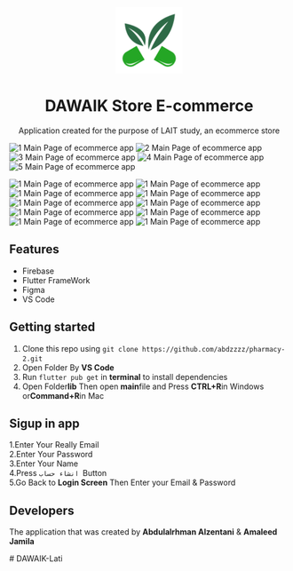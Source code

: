 <h1 align="center">
<br>
  <img src="assets/GreenLogo.png" alt="DAWAIK" width="120">
<br>
<br>
DAWAIK Store E-commerce
</h1>

<p align="center">
Application created for the purpose of LAIT study, an ecommerce store
</p>


![1 Main Page of ecommerce app](https://firebasestorage.googleapis.com/v0/b/prts-635dc.appspot.com/o/admin_panel%2F%D8%B5%D9%88%D8%B1%D8%A9%20%D9%88%D8%A7%D8%AA%D8%B3%D8%A7%D8%A8%20%D8%A8%D8%AA%D8%A7%D8%B1%D9%8A%D8%AE%202023-05-10%20%D9%81%D9%8A%2014.16.00.jpg?alt=media&token=e14d8d60-bd7c-4f4a-ad79-362a59795f4f)
![2 Main Page of ecommerce app](https://firebasestorage.googleapis.com/v0/b/prts-635dc.appspot.com/o/admin_panel%2F%D8%B5%D9%88%D8%B1%D8%A9%20%D9%88%D8%A7%D8%AA%D8%B3%D8%A7%D8%A8%20%D8%A8%D8%AA%D8%A7%D8%B1%D9%8A%D8%AE%202023-05-10%20%D9%81%D9%8A%2014.16.36.jpg?alt=media&token=8bd71f62-a179-4b7c-856c-4fa6276d8189)
![3 Main Page of ecommerce app](https://firebasestorage.googleapis.com/v0/b/prts-635dc.appspot.com/o/admin_panel%2F%D8%B5%D9%88%D8%B1%D8%A9%20%D9%88%D8%A7%D8%AA%D8%B3%D8%A7%D8%A8%20%D8%A8%D8%AA%D8%A7%D8%B1%D9%8A%D8%AE%202023-05-iii%D9%81%D9%8A%2014.16.36.jpg?alt=media&token=cbd71b37-bb63-4bd7-939a-7f96a599c24a)
![4 Main Page of ecommerce app](https://firebasestorage.googleapis.com/v0/b/prts-635dc.appspot.com/o/admin_panel%2F%E2%80%8F%E2%80%8F''%20-%20%D9%86%D8%B3%D8%AE%D8%A9.jpg?alt=media&token=9908fe42-217f-4521-808a-949a582df6ea)
![5 Main Page of ecommerce app](https://firebasestorage.googleapis.com/v0/b/prts-635dc.appspot.com/o/admin_panel%2F%E2%80%8F%E2%80%8F%D8%B5%D9%88%D8%B1%D8%A9%20%D9%88%D8%A7%D8%AA%D8%B3%D8%A7%D8%A8%20%D8%A8%D8%AA%D8%A7%D8%B1%D9%8A%D8%AE%202023-05-10%20%D9%81%D9%8A%2014.16.02%20-%20%D9%86%D8%B3%D8%AE%D8%A9.jpg?alt=media&token=f04352b3-af39-448a-aa6c-7f24c3456d2b)


![1 Main Page of ecommerce app](https://firebasestorage.googleapis.com/v0/b/prts-635dc.appspot.com/o/pe_test1%2FScreenshot_1683716696.png?alt=media&token=876000fa-44da-48f1-9a4f-b3ace5b4a693)
![1 Main Page of ecommerce app](https://firebasestorage.googleapis.com/v0/b/prts-635dc.appspot.com/o/pe_test1%2FScreenshot_1683716842.png?alt=media&token=7b8948bb-d3cd-47a0-affd-6c542f9fcdf9)
![1 Main Page of ecommerce app](https://firebasestorage.googleapis.com/v0/b/prts-635dc.appspot.com/o/pe_test1%2FScreenshot_1683716845.png?alt=media&token=f028d08b-d535-40bd-92f6-e4f66a8a3de0)
![1 Main Page of ecommerce app](https://firebasestorage.googleapis.com/v0/b/prts-635dc.appspot.com/o/pe_test1%2FScreenshot_1683716852.png?alt=media&token=fd1cb862-6d11-4bc4-aba3-a2e851ad3b30)
![1 Main Page of ecommerce app](https://firebasestorage.googleapis.com/v0/b/prts-635dc.appspot.com/o/pe_test1%2FScreenshot_1683716858.png?alt=media&token=46f43a9a-3815-4cc7-b194-a242312c75bd)
![1 Main Page of ecommerce app](https://firebasestorage.googleapis.com/v0/b/prts-635dc.appspot.com/o/pe_test1%2FScreenshot_1683716864.png?alt=media&token=70cb4ab4-c53e-41a2-b956-79b6cf6c4082)
![1 Main Page of ecommerce app](https://firebasestorage.googleapis.com/v0/b/prts-635dc.appspot.com/o/pe_test1%2FScreenshot_1683716868.png?alt=media&token=fa165485-7ea6-4242-9e07-500013528aea)
![1 Main Page of ecommerce app](https://firebasestorage.googleapis.com/v0/b/prts-635dc.appspot.com/o/pe_test1%2FScreenshot_1683716963.png?alt=media&token=e7a1471a-0a2b-44f6-b454-8baff5b03077)
![1 Main Page of ecommerce app](https://firebasestorage.googleapis.com/v0/b/prts-635dc.appspot.com/o/pe_test1%2FScreenshot_1683716995.png?alt=media&token=66ff172d-c664-40cf-8801-2b5ae30266e5)
![1 Main Page of ecommerce app](https://firebasestorage.googleapis.com/v0/b/prts-635dc.appspot.com/o/pe_test1%2FScreenshot_1683717107.png?alt=media&token=458bf430-8ff0-4058-b5f8-f121517247d8)





## Features
- Firebase
- Flutter FrameWork
- Figma
- VS Code

## Getting started

1. Clone this repo using `git clone https://github.com/abdzzzz/pharmacy-2.git`
2. Open Folder By **VS Code**<br />
3. Run `flutter pub get` in **terminal** to install dependencies<br />
4. Open Folder**lib** Then open **main**file and Press **CTRL+R**in Windows or**Command+R**in Mac

## Sigup in app
1.Enter Your Really Email<br />
2.Enter Your Password<br />
3.Enter Your Name<br />
4.Press `انشاء حساب `Button<br />
5.Go Back to **Login Screen** Then Enter your Email & Password<br />

## Developers
The application that was created by **Abdulalrhman Alzentani**  &  **Amaleed Jamila**

















#   D A W A I K - L a t i 
 
 
